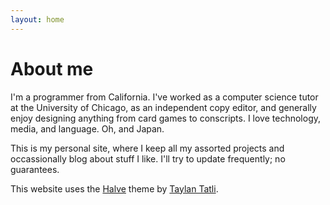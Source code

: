 ```yaml
---
layout: home
---
```

# About me

I'm a programmer from California. I've worked as a
computer science tutor at the University of Chicago,
as an independent copy editor, and generally enjoy 
designing anything from card games to conscripts.
I love technology, media, and language. Oh, and Japan.

This is my personal site, where I keep all my assorted
projects and occassionally blog about stuff I like. I'll
try to update frequently; no guarantees.

This website uses the [Halve](https://github.com/TaylanTatli/Halve) theme by [Taylan Tatli](https://github.com/TaylanTatli).
